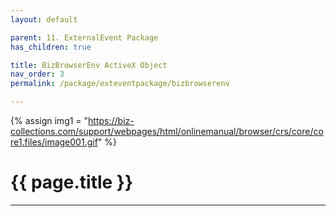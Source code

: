 ```yaml
---
layout: default

parent: 11. ExternalEvent Package
has_children: true

title: BizBrowserEnv ActiveX Object
nav_order: 3
permalink: /package/exteventpackage/bizbrowserenv

---
```

{% assign img1 = "https://biz-collections.com/support/webpages/html/onlinemanual/browser/crs/core/core1.files/image001.gif" %}

# {{ page.title }}

---
